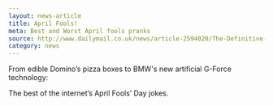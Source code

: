 ```yaml
---
layout: news-article
title: April Fools!
meta: Best and Worst April fools pranks
source: http://www.dailymail.co.uk/news/article-2594020/The-Definitive-Guide-To-Every-April-Fools-Day-Prank-On-The-Internet-This-Year.html
category: news
---
```


From edible Domino’s pizza boxes to BMW's new artificial G-Force technology: 

The best of the internet’s April Fools’ Day jokes.

